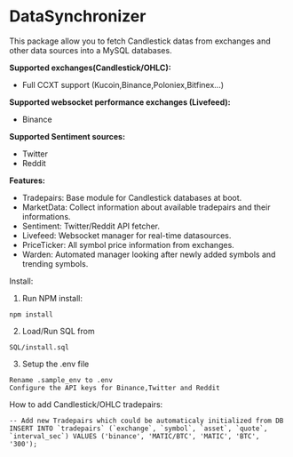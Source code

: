 # DataSynchronizer

This package allow you to fetch Candlestick datas from exchanges and other data sources into a MySQL databases.

**Supported exchanges(Candlestick/OHLC):**
- Full CCXT support (Kucoin,Binance,Poloniex,Bitfinex...)

**Supported websocket performance exchanges (Livefeed):**
- Binance

**Supported Sentiment sources:**
- Twitter
- Reddit

**Features:**

- Tradepairs: Base module for Candlestick databases at boot.
- MarketData: Collect information about available tradepairs and their informations.
- Sentiment: Twitter/Reddit API fetcher.
- Livefeed: Websocket manager for real-time datasources.
- PriceTicker: All symbol price information from exchanges.
- Warden: Automated manager looking after newly added symbols and trending symbols.



Install:

1. Run NPM install:
```
npm install
```
2. Load/Run SQL from
```
SQL/install.sql
```
3. Setup the .env file
```
Rename .sample_env to .env
Configure the API keys for Binance,Twitter and Reddit
```

How to add Candlestick/OHLC tradepairs:

```
-- Add new Tradepairs which could be automaticaly initialized from DB
INSERT INTO `tradepairs` (`exchange`, `symbol`, `asset`, `quote`, `interval_sec`) VALUES ('binance', 'MATIC/BTC', 'MATIC', 'BTC', '300');
```